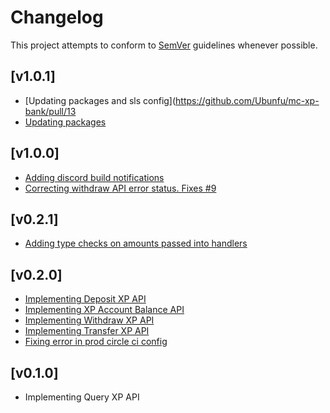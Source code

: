 # Changelog
This project attempts to conform to [SemVer](https://semver.org/) guidelines whenever possible.

## [v1.0.1]
* [Updating packages and sls config](https://github.com/Ubunfu/mc-xp-bank/pull/13
* [Updating packages](https://github.com/Ubunfu/mc-xp-bank/pull/14)

## [v1.0.0]
* [Adding discord build notifications](https://github.com/Ubunfu/mc-xp-bank/pull/10)
* [Correcting withdraw API error status. Fixes #9](https://github.com/Ubunfu/mc-xp-bank/pull/11)

## [v0.2.1]
* [Adding type checks on amounts passed into handlers](https://github.com/Ubunfu/mc-xp-bank/pull/7)

## [v0.2.0]
* [Implementing Deposit XP API](https://github.com/Ubunfu/mc-xp-bank/pull/1)
* [Implementing XP Account Balance API](https://github.com/Ubunfu/mc-xp-bank/pull/2)
* [Implementing Withdraw XP API](https://github.com/Ubunfu/mc-xp-bank/pull/3)
* [Implementing Transfer XP API](https://github.com/Ubunfu/mc-xp-bank/pull/4)
* [Fixing error in prod circle ci config](https://github.com/Ubunfu/mc-xp-bank/pull/5)

## [v0.1.0]
* Implementing Query XP API
